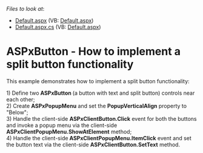 <!-- default file list -->
*Files to look at*:

* [Default.aspx](./CS/WebSite/Default.aspx) (VB: [Default.aspx](./VB/WebSite/Default.aspx))
* [Default.aspx.cs](./CS/WebSite/Default.aspx.cs) (VB: [Default.aspx](./VB/WebSite/Default.aspx))
<!-- default file list end -->
# ASPxButton - How to implement a split button functionality


<p>This example demonstrates how to implement a split button functionality:</p><p>1) Define two<strong> ASPxButton </strong>(a button with text and split button) controls near each other;<br />
2) Create <strong>ASPxPopupMenu</strong> and set the <strong>PopupVerticalAlign</strong> property to "Below";<br />
3) Handle the client-side <strong>ASPxClientButton.Click</strong> event for both the buttons and invoke a popup menu via the client-side <strong>ASPxClientPopupMenu.ShowAtElement</strong> method;<br />
4) Handle the client-side<strong> ASPxClientPopupMenu.ItemClick</strong> event and set the button text via the client-side <strong>ASPxClientButton.SetTex</strong><strong>t</strong> method.</p>

<br/>


